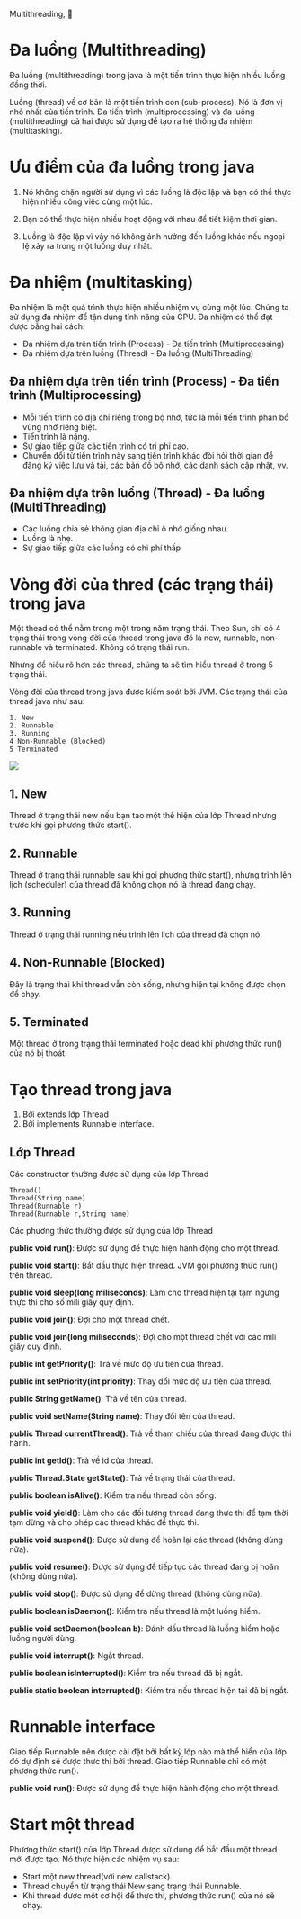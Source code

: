 Multithreading, 👋

# Đa luồng (Multithreading)

Đa luồng (multithreading) trong java là một tiến trình thực hiện nhiều luồng đồng thời.

Luồng (thread) về cơ bản là một tiến trình con (sub-process). Nó là đơn vị nhỏ nhất của tiến trình. Đa tiến trình (multiprocessing) và đa luồng (multithreading) cả hai được sử dụng để tạo ra hệ thống đa nhiệm (multitasking).

# Ưu điểm của đa luồng trong java

1. Nó không chặn người sử dụng vì các luồng là độc lập và bạn có thể thực hiện nhiều công việc cùng một lúc.

2. Bạn có thể thực hiện nhiều hoạt động với nhau để tiết kiệm thời gian.

3. Luồng là độc lập vì vậy nó không ảnh hưởng đến luồng khác nếu ngoại lệ xảy ra trong một luồng duy nhất.

# Đa nhiệm (multitasking)

Đa nhiệm là một quá trình thực hiện nhiều nhiệm vụ cùng một lúc. Chúng ta sử dụng đa nhiệm để tận dụng tính năng của CPU. Đa nhiệm có thể đạt được bằng hai cách:

- Đa nhiệm dựa trên tiến trình (Process) - Đa tiến trình (Multiprocessing)
- Đa nhiệm dựa trên luồng (Thread) - Đa luồng (MultiThreading)

## Đa nhiệm dựa trên tiến trình (Process) - Đa tiến trình (Multiprocessing)

- Mỗi tiến trình có địa chỉ riêng trong bộ nhớ, tức là mỗi tiến trình phân bổ vùng nhớ riêng biệt.
- Tiến trình là nặng.
- Sự giao tiếp giữa các tiến trình có tri phí cao.
- Chuyển đổi từ tiến trình này sang tiến trình khác đòi hỏi thời gian để đăng ký việc lưu và tải, các bản đồ bộ nhớ, các danh sách cập nhật, vv.

## Đa nhiệm dựa trên luồng (Thread) - Đa luồng (MultiThreading)

- Các luồng chia sẻ không gian địa chỉ ô nhớ giống nhau.
- Luồng là nhẹ.
- Sự giao tiếp giữa các luồng có chi phí thấp

# Vòng đời của thred (các trạng thái) trong java

Một thead có thể nằm trong một trong năm trạng thái. Theo Sun, chỉ có 4 trạng thái trong vòng đời của thread trong java đó là new, runnable, non-runnable và terminated. Không có trạng thái run.

Nhưng để hiểu rõ hơn các thread, chúng ta sẽ tìm hiểu thread ở trong 5 trạng thái.

Vòng đời của thread trong java được kiểm soát bởi JVM. Các trạng thái của thread java như sau:

    1. New
    2. Runnable
    3. Running
    4 Non-Runnable (Blocked)
    5 Terminated

![](https://viettuts.vn/images/java/java-thread/vong-doi-cua-thread-trong-java.jpg)

## 1. New

Thread ở trạng thái new nếu bạn tạo một thể hiện của lớp Thread nhưng trước khi gọi phương thức start().

## 2. Runnable

Thread ở trạng thái runnable sau khi gọi phương thức start(), nhưng trình lên lịch (scheduler) của thread đã không chọn nó là thread đang chạy.

## 3. Running

Thread ở trạng thái running nếu trình lên lịch của thread đã chọn nó.

## 4. Non-Runnable (Blocked)

Đây là trạng thái khi thread vẫn còn sống, nhưng hiện tại không được chọn để chạy.

## 5. Terminated

Một thread ở trong trạng thái terminated hoặc dead khi phương thức run() của nó bị thoát.

# Tạo thread trong java

1. Bởi extends lớp Thread
2. Bởi implements Runnable interface.

## Lớp Thread

Các constructor thường được sử dụng của lớp Thread

    Thread()
    Thread(String name)
    Thread(Runnable r)
    Thread(Runnable r,String name)

Các phương thức thường được sử dụng của lớp Thread

**public void run()**: Được sử dụng để thực hiện hành động cho một thread.

**public void start()**: Bắt đầu thực hiện thread. JVM gọi phương thức run() trên thread.

**public void sleep(long miliseconds)**: Làm cho thread hiện tại tạm ngừng thực thi cho số mili giây quy định.

**public void join()**: Đợi cho một thread chết.

**public void join(long miliseconds)**: Đợi cho một thread chết với các mili giây quy định.

**public int getPriority()**: Trả về mức độ ưu tiên của thread.

**public int setPriority(int priority)**: Thay đổi mức độ ưu tiên của thread.

**public String getName()**: Trả về tên của thread.

**public void setName(String name)**: Thay đổi tên của thread.

**public Thread currentThread()**: Trả về tham chiếu của thread đang được thi hành.

**public int getId()**: Trả về id của thread.

**public Thread.State getState()**: Trả về trạng thái của thread.

**public boolean isAlive()**: Kiểm tra nếu thread còn sống.

**public void yield()**: Làm cho các đối tượng thread đang thực thi để tạm thời tạm dừng và cho phép các thread khác để thực thi.

**public void suspend()**: Được sử dụng để hoãn lại các thread (không dùng nữa).

**public void resume()**: Được sử dụng để tiếp tục các thread đang bị hoãn (không dùng nữa).

**public void stop()**: Được sử dụng để dừng thread (không dùng nữa).

**public boolean isDaemon()**: Kiểm tra nếu thread là một luồng hiểm.

**public void setDaemon(boolean b)**: Đánh dấu thread là luồng hiểm hoặc luồng người dùng.

**public void interrupt()**: Ngắt thread.

**public boolean isInterrupted()**: Kiểm tra nếu thread đã bị ngắt.

**public static boolean interrupted()**: Kiểm tra nếu thread hiện tại đã bị ngắt.

# Runnable interface

Giao tiếp Runnable nên được cài đặt bởi bất kỳ lớp nào mà thể hiển của lớp đó dự định sẽ được thực thi bởi thread. Giao tiếp Runnable chỉ có một phương thức run().

**public void run()**: Được sử dụng để thực hiện hành động cho một thread.

# Start một thread

Phương thức start() của lớp Thread được sử dụng để bắt đầu một thread mới được tạo. Nó thực hiện các nhiệm vụ sau:

- Start một new thread(với new callstack).
- Thread chuyển từ trạng thái New sang trạng thái Runnable.
- Khi thread được một cơ hội để thực thi, phương thức run() của nó sẽ chạy.
